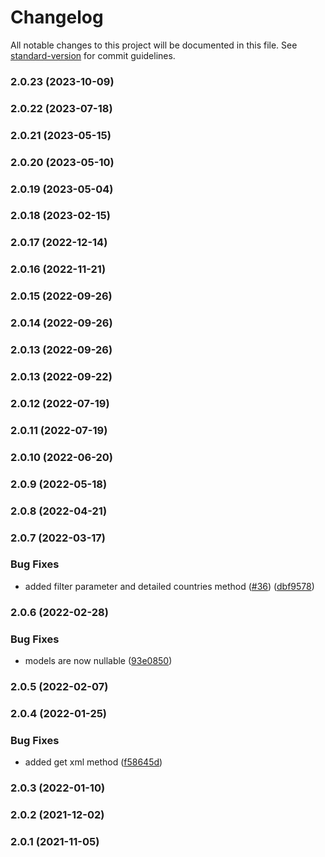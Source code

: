 # Changelog

All notable changes to this project will be documented in this file. See [standard-version](https://github.com/conventional-changelog/standard-version) for commit guidelines.

### 2.0.23 (2023-10-09)

### 2.0.22 (2023-07-18)

### 2.0.21 (2023-05-15)

### 2.0.20 (2023-05-10)

### 2.0.19 (2023-05-04)

### 2.0.18 (2023-02-15)

### 2.0.17 (2022-12-14)

### 2.0.16 (2022-11-21)

### 2.0.15 (2022-09-26)

### 2.0.14 (2022-09-26)

### 2.0.13 (2022-09-26)

### 2.0.13 (2022-09-22)

### 2.0.12 (2022-07-19)

### 2.0.11 (2022-07-19)

### 2.0.10 (2022-06-20)

### 2.0.9 (2022-05-18)

### 2.0.8 (2022-04-21)

### 2.0.7 (2022-03-17)


### Bug Fixes

* added filter parameter and detailed countries method ([#36](https://github.com/fattureincloud/fattureincloud-csharp-sdk/issues/36)) ([dbf9578](https://github.com/fattureincloud/fattureincloud-csharp-sdk/commit/dbf95787a7a5a72b9413a8f79d60dac8004bd3ec))

### 2.0.6 (2022-02-28)


### Bug Fixes

* models are now nullable ([93e0850](https://github.com/fattureincloud/fattureincloud-csharp-sdk/commit/93e0850a21ed41d52b48fb7bdec4959b014b6013))

### 2.0.5 (2022-02-07)

### 2.0.4 (2022-01-25)


### Bug Fixes

* added get xml method ([f58645d](https://github.com/fattureincloud/fattureincloud-csharp-sdk/commit/f58645dfcf8c061eb5eea38c77c92c2e0d76c64a))

### 2.0.3 (2022-01-10)

### 2.0.2 (2021-12-02)

### 2.0.1 (2021-11-05)
